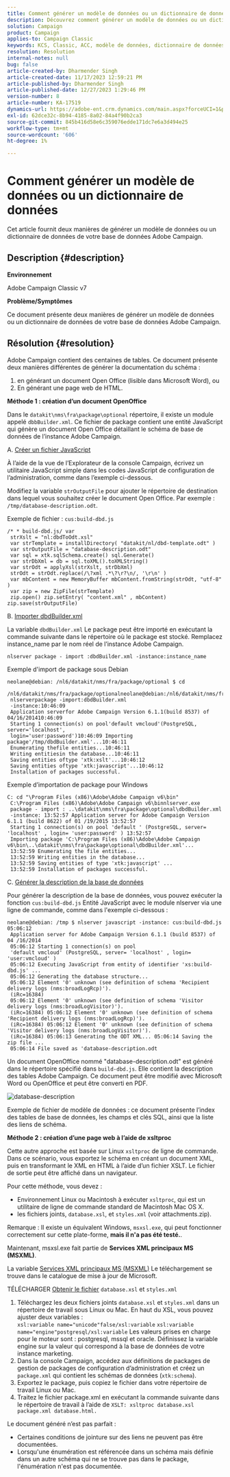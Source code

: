 ```yaml
---
title: Comment générer un modèle de données ou un dictionnaire de données
description: Découvrez comment générer un modèle de données ou un dictionnaire de données de votre base de données Adobe Campaign.
solution: Campaign
product: Campaign
applies-to: Campaign Classic
keywords: KCS, Classic, ACC, modèle de données, dictionnaire de données, comment
resolution: Resolution
internal-notes: null
bug: false
article-created-by: Dharmender Singh
article-created-date: 11/17/2023 12:59:21 PM
article-published-by: Dharmender Singh
article-published-date: 12/27/2023 1:29:46 PM
version-number: 8
article-number: KA-17519
dynamics-url: https://adobe-ent.crm.dynamics.com/main.aspx?forceUCI=1&pagetype=entityrecord&etn=knowledgearticle&id=9e036b1c-4985-ee11-8179-6045bd0063aa
exl-id: 62dce32c-8b94-4185-8a02-84a4f90b2ca3
source-git-commit: 845b416d58e6c359076edde171dc7e6a3d494e25
workflow-type: tm+mt
source-wordcount: '606'
ht-degree: 1%

---
```


# Comment générer un modèle de données ou un dictionnaire de données


Cet article fournit deux manières de générer un modèle de données ou un dictionnaire de données de votre base de données Adobe Campaign.

## Description {#description}


<b>Environnement</b>

Adobe Campaign Classic v7

<b>Problème/Symptômes</b>

Ce document présente deux manières de générer un modèle de données ou un dictionnaire de données de votre base de données Adobe Campaign.


## Résolution {#resolution}


Adobe Campaign contient des centaines de tables. Ce document présente deux manières différentes de générer la documentation du schéma :

1. en générant un document Open Office (lisible dans Microsoft Word), ou
2. En générant une page web de HTML.


<b>Méthode 1 : création d’un document OpenOffice</b>

Dans le `datakit\nms\fra\package\optional` répertoire, il existe un module appelé `dbbBuilder.xml`. Ce fichier de package contient une entité JavaScript qui génère un document Open Office détaillant le schéma de base de données de l’instance Adobe Campaign.

A. <u>Créer un fichier JavaScript</u>

À l’aide de la vue de l’Explorateur de la console Campaign, écrivez un utilitaire JavaScript simple dans les codes JavaScript de configuration de l’administration, comme dans l’exemple ci-dessous.

Modifiez la variable `strOutputFile` pour ajouter le répertoire de destination dans lequel vous souhaitez créer le document Open Office. Par exemple : `/tmp/database-description.odt`.

Exemple de fichier : `cus:build-dbd.js`


```
/* * build-dbd.js/ var
 strXslt = "nl:dbdToOdt.xsl"
 var strTemplate = installDirectory( "datakit/nl/dbd-template.odt" )
 var strOutputFile = "database-description.odt"
 var sql = xtk.sqlSchema.create() sql.Generate()
 var strDbXml = db = sql.toXML().toXMLString()
 var strOdt = applyXsl(strXslt, strDbXml)
 strOdt = strOdt.replace(/\?xml .*\?\r?\n/, '\r\n' )
 var mbContent = new MemoryBuffer mbContent.fromString(strOdt, "utf-8" )
 var zip = new ZipFile(strTemplate)
 zip.open() zip.setEntry( "content.xml" , mbContent) zip.save(strOutputFile)
```


B. <u>Importer dbdBuilder.xml</u>

La variable `dbdBuilder.xml` Le package peut être importé en exécutant la commande suivante dans le répertoire où le package est stocké. Remplacez instance_name par le nom réel de l’instance Adobe Campaign.

`nlserver package - import :dbdBuilder.xml -instance:instance_name`

Exemple d&#39;import de package sous Debian


```
neolane@debian: /nl6/datakit/nms/fra/package/optional $ cd
 /nl6/datakit/nms/fra/package/optionalneolane@debian:/nl6/datakit/nms/fra/package/optional$
 nlserverpackage -import:dbdBuilder.xml
 -instance:10:46:09
 Application serverfor Adobe Campaign Version 6.1.1(build 8537) of 04/16/201410:46:09
 Starting 1 connection(s) on pool'default vmcloud'(PostgreSQL, server='localhost',
 login='user:password')10:46:09 Importing package'/tmp/dbdBuilder.xml'...10:46:11
 Enumerating thefile entities...10:46:11
 Writing entitiesin the database...10:46:11
 Saving entities oftype 'xtk:xslt'...10:46:12
 Saving entities oftype 'xtk:javascript'...10:46:12
 Installation of packages successful.
```


Exemple d’importation de package pour Windows


```
C: cd "\Program Files (x86)\Adobe\Adobe Campaign v6\bin"
 C:\Program Files (x86)\Adobe\Adobe Campaign v6\binnlserver.exe
 package - import : ..\datakit\nms\fra\package\optional\dbdBuilder.xml
 -instance: 13:52:57 Application server for Adobe Campaign Version 6.1.1 (build 8622) of 01 /19/2015 13:52:57
 Starting 1 connection(s) on pool 'default ' (PostgreSQL, server= 'localhost' , login= 'user:password' ) 13:52:57
 Importing package 'C:\Program Files (x86)\Adobe\Adobe Campaign v6\bin\..\datakit\nms\fra\package\optional\dbdBuilder.xml'...
 13:52:59 Enumerating the file entities...
 13:52:59 Writing entities in the database...
 13:52:59 Saving entities of type 'xtk:javascript' ...
 13:52:59 Installation of packages successful.
```


C. <u>Générer la description de la base de données</u>

Pour générer la description de la base de données, vous pouvez exécuter la fonction `cus:build-dbd.js` Entité JavaScript avec le module nlserver via une ligne de commande, comme dans l&#39;exemple ci-dessous :


```
neolane@debian: /tmp $ nlserver javascript -instance: cus:build-dbd.js 05:06:12
 Application server for Adobe Campaign Version 6.1.1 (build 8537) of 04 /16/2014
 05:06:12 Starting 1 connection(s) on pool
 'default vmcloud' (PostgreSQL, server= 'localhost' , login= 'user:vmcloud' )
 05:06:12 Executing JavaScript from entity of identifier 'xs:build-dbd.js' ...
 05:06:12 Generating the database structure...
 05:06:12 Element '0' unknown (see definition of schema 'Recipient delivery logs (nms:broadLogRcp)').
 (iRc=16384)
 05:06:12 Element '0' unknown (see definition of schema 'Visitor delivery logs (nms:broadLogVisitor)').
 (iRc=16384) 05:06:12 Element '0' unknown (see definition of schema 'Recipient delivery logs (nms:broadLogRcp)').
 (iRc=16384) 05:06:12 Element '0' unknown (see definition of schema 'Visitor delivery logs (nms:broadLogVisitor)').
 (iRc=16384) 05:06:13 Generating the ODT XML... 05:06:14 Saving the zip file ...
 05:06:14 File saved as 'database-description.odt
```


Un document OpenOffice nommé &quot;database-description.odt&quot; est généré dans le répertoire spécifié dans `build-dbd.js`. Elle contient la description des tables Adobe Campaign. Ce document peut être modifié avec Microsoft Word ou OpenOffice et peut être converti en PDF.

![database-description](https://helpx.adobe.com/content/dam/help/en/campaign/kb/generate-data-model/jcr%3acontent/main-pars/image/database-description.gif "database-description")

Exemple de fichier de modèle de données : ce document présente l’index des tables de base de données, les champs et clés SQL, ainsi que la liste des liens de schéma.

<b>Méthode 2 : création d’une page web à l’aide de xsltproc</b>

Cette autre approche est basée sur Linux `xsltproc` de ligne de commande. Dans ce scénario, vous exportez le schéma en créant un document XML, puis en transformant le XML en HTML à l’aide d’un fichier XSLT. Le fichier de sortie peut être affiché dans un navigateur.

Pour cette méthode, vous devez :

- Environnement Linux ou Macintosh à exécuter `xsltproc`, qui est un utilitaire de ligne de commande standard de Macintosh Mac OS X.
- les fichiers joints, `database.xsl`, et `styles.xml` (voir attachments.zip).


Remarque : Il existe un équivalent Windows, `msxsl.exe`, qui peut fonctionner correctement sur cette plate-forme, <b>mais il n&#39;a pas été testé.</b>.

Maintenant, msxsl.exe fait partie de <b>Services XML principaux MS (MSXML)</b>.

La variable [Services XML principaux MS (MSXML)](https://www.catalog.update.microsoft.com/Search.aspx?q=Microsoft%20Core%20XML%20Services%20%28MSXML%29%204.0) Le téléchargement se trouve dans le catalogue de mise à jour de Microsoft.

TÉLÉCHARGER
[Obtenir le fichier](https://helpx.adobe.com/content/dam/help/en/campaign/kb/generate-data-model/jcr:content/main-pars/download_123504941/attachments.zip "attachments.zip")
`database.xsl` et `styles.xml`

1. Téléchargez les deux fichiers joints `database.xsl` et `styles.xml` dans un répertoire de travail sous Linux ou Mac. En haut du XSL, vous pouvez ajuster deux variables :<br>    `xsl:variable name="unicode"false/xsl:variable`
   `xsl:variable name="engine"postgresql/xsl:variable`
Les valeurs prises en charge pour le moteur sont : postgresql, mssql et oracle. Définissez la variable engine sur la valeur qui correspond à la base de données de votre instance marketing.
2. Dans la console Campaign, accédez aux définitions de packages de gestion de packages de configuration d’administration et créez un `package.xml` qui contient les schémas de données (`xtk:schema`).
3. Exportez le package, puis copiez le fichier dans votre répertoire de travail Linux ou Mac.
4. Traitez le fichier package.xml en exécutant la commande suivante dans le répertoire de travail à l’aide de `XSLT: xsltproc database.xsl package.xml database.html.`


Le document généré n’est pas parfait :

- Certaines conditions de jointure sur des liens ne peuvent pas être documentées.
- Lorsqu&#39;une énumération est référencée dans un schéma mais définie dans un autre schéma qui ne se trouve pas dans le package, l&#39;énumération n&#39;est pas documentée.
